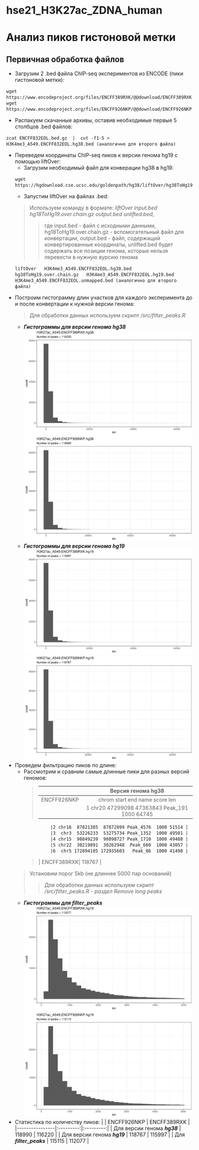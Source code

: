 # hse21_H3K27ac_ZDNA_human
# Анализ пиков гистоновой метки
## Первичная обработка файлов
- Загрузим 2 .bed файла ChIP-seq экспериментов из ENCODE (пики гистоновой метки):
 ```
 wget https://www.encodeproject.org/files/ENCFF389RXK/@@download/ENCFF389RXK.bed.gz
 wget https://www.encodeproject.org/files/ENCFF926NKP/@@download/ENCFF926NKP.bed.gz
 ```
- Распакуем скачанные архивы, оставив необходимые первые 5 столбцов .bed файлов:
```
zcat ENCFF832EOL.bed.gz  |  cut -f1-5 > H3K4me3_A549.ENCFF832EOL.hg38.bed (аналогично для второго файла)
```
- Переведем координаты ChIP-seq пиков к версии генома hg19 с помощью liftOver:
     - Загрузим необходимый файл для конверации hg38 в hg19:
    ```
    wget https://hgdownload.cse.ucsc.edu/goldenpath/hg38/liftOver/hg38ToHg19.over.chain.gz
    ```
    - Запустим liftOver на файлах .bed:
    >Используем команду в формате: *liftOver input.bed hg18ToHg19.over.chain.gz output.bed unlifted.bed*,
    >>где input.bed - файл с исходными данными, hg18ToHg19.over.chain.gz - вспомогательный файл для конвертации,
    >>output.bed - файл, содержащий конвертированные координаты, unlifted.bed будет содержать все позиции генома, которые нельзя перевести в нужную вурсию генома
     ```
    liftOver   H3K4me3_A549.ENCFF832EOL.hg38.bed   hg38ToHg19.over.chain.gz   H3K4me3_A549.ENCFF832EOL.hg19.bed   H3K4me3_A549.ENCFF832EOL.unmapped.bed (аналогично для второго     файла)
    ```
- Построим гистограмму длин участков для каждого эксперимента до и после конвертации к нужной версии генома:
  > Для обработки данных используем скрипт */src/filter_peaks.R*
    - ***Гистограммы для версии генома hg38***
    ![Alt-текст](https://github.com/KamillaZyal/hse21_H3K27ac_ZDNA_human/blob/main/images/filter_peaks.H3K27ac_A549.ENCFF389RXK.hg38.init.hist.png) 
    ![Alt-текст](https://github.com/KamillaZyal/hse21_H3K27ac_ZDNA_human/blob/main/images/filter_peaks.H3K27ac_A549.ENCFF926NKP.hg38.init.hist.png)
    - ***Гистограммы для версии генома hg19***
    ![Alt-текст](https://github.com/KamillaZyal/hse21_H3K27ac_ZDNA_human/blob/main/images/filter_peaks.H3K27ac_A549.ENCFF389RXK.hg19.init.hist.png) 
    ![Alt-текст](https://github.com/KamillaZyal/hse21_H3K27ac_ZDNA_human/blob/main/images/filter_peaks.H3K27ac_A549.ENCFF926NKP.hg19.init.hist.png)
- Проведем фильтрацию пиков по длине:
    - Рассмотрим и сравним самые длинные пики для разных версий геномов:
      >|  | Версия генома hg38 | 
      >|----------------|:---------:|
      >| ENCFF926NKP| chrom     start       end      name score   len  |
      >|            |1 chr20  47299098  47363843  Peak_191  1000 64745 |
                    |2 chr16  87821385  87872899 Peak_4576  1000 51514 | 
                    |3  chr3  53226233  53275734 Peak_1352  1000 49501 |
                    |4 chr15  98849239  98898727 Peak_1710  1000 49488 |
                    |5 chr22  30219891  30262948  Peak_660  1000 43057 |
                    |6  chr5 172894105 172935603   Peak_86  1000 41498 |
      >| ENCFF389RXK| 118767 |
  >Установим порог 5kb (не длиннее 5000 пар оснований)
  >>Для обработки данных используем скрипт */src/filter_peaks.R - раздел Remove long peaks*
    - ***Гистограммы для filter_peaks***
    ![Alt-текст](https://github.com/KamillaZyal/hse21_H3K27ac_ZDNA_human/blob/main/images/filter_peaks.H3K27ac_A549.ENCFF389RXK.hg19.filtered.hist.png) 
    ![Alt-текст](https://github.com/KamillaZyal/hse21_H3K27ac_ZDNA_human/blob/main/images/filter_peaks.H3K27ac_A549.ENCFF926NKP.hg19.filtered.hist.png)
- Статистика по количеству пиков:
  |  | ENCFF926NKP | ENCFF389RXK |
  |----------------|:---------:|:---------:|
  | Для версии генома ***hg38*** | 118990 | 116220 |
  | Для версии генома ***hg19*** | 118767 | 115997 | 
  | Для ***filter_peaks*** | 115115 | 112077 |  

    
